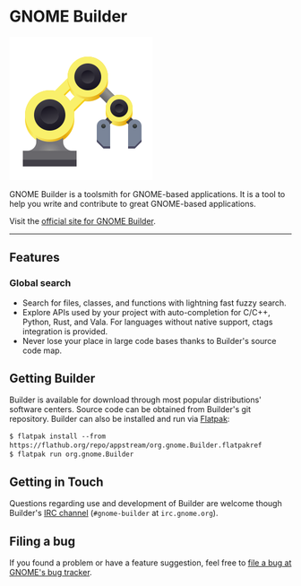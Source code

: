 ---
---

# GNOME Builder

![GNOME Builder](/assets/img/docs/docs-builder.png)

GNOME Builder is a toolsmith for GNOME-based applications. It is a tool to help you write and contribute to great GNOME-based applications.

Visit the [official site for GNOME Builder](https://wiki.gnome.org/Apps/Builder).

***

## Features

### Global search

* Search for files, classes, and functions with lightning fast fuzzy search.
* Explore APIs used by your project with auto-completion for C/C++, Python, Rust, and Vala. For languages without native support, ctags integration is provided.
* Never lose your place in large code bases thanks to Builder's source code map.

## Getting Builder
Builder is available for download through most popular distributions' software centers. Source code can be obtained from Builder's git repository. Builder can also be installed and run via [Flatpak](https://wiki.gnome.org/Projects/SandboxedApps):

```
$ flatpak install --from https://flathub.org/repo/appstream/org.gnome.Builder.flatpakref
$ flatpak run org.gnome.Builder
```

## Getting in Touch
Questions regarding use and development of Builder are welcome though Builder's [IRC channel](irc://irc.gnome.org/%23gnome-builder) (`#gnome-builder` at `irc.gnome.org`).

## Filing a bug
If you found a problem or have a feature suggestion, feel free to [file a bug at GNOME's bug tracker](https://gitlab.gnome.org/GNOME/gnome-builder/issues).